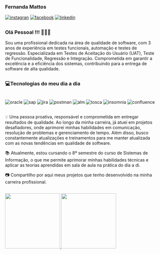 ### Fernanda Mattos

[![instagran](https://img.icons8.com/?size=100&id=111412&format=png&color=000000)](https://www.instagram.com/fernandazombie/)
[![facebook](https://img.icons8.com/?size=100&id=110577&format=png&color=000000)](https://www.facebook.com/dinhafsm?locale=pt_BR)
[![linkedin](https://img.icons8.com/?size=100&id=64154&format=png&color=000000)](https://www.linkedin.com/in/fernanda-mattos-2b2133a5/)
<!-- [![vercel](https://img.shields.io/badge/Vercel-000000?style=for-the-badge&logo=vercel&logoColor=white)](https://vercel.com/matheus9989s-projects) -->
##
### Olá Pessoal !!! 👋👋👋
Sou uma profissional dedicada na área de qualidade de software, com 3 anos de experiência em testes funcionais, automação e testes de regressão. 
Especializada em Testes de Aceitação do Usuário (UAT), Teste de Funcionalidade, Regressão e Integração. Comprometida em garantir a excelência e a eficiência dos sistemas, contribuindo para a entrega de software de alta qualidade.

##

### 💻Tecnologias do meu dia a dia

<div style = "display: inline_block"><br/>
    <img align="center" alt="oracle" src="https://img.shields.io/badge/Oracle-F80000?style=for-the-badge&logo=Oracle&logoColor=white"/> 
    <img align="center" alt="sap" src="https://img.shields.io/badge/SAP-0FAAFF?style=for-the-badge&logo=sap&logoColor=white"/> 
    <img align="center" alt="jira" src="https://img.shields.io/badge/Jira-0052CC?style=for-the-badge&logo=Jira&logoColor=white"/> 
    <img align="center" alt="postman" src="https://img.shields.io/badge/postman-FFA500?style=for-the-badge&logo=postman&logoColor="/> 
    <img align="center" alt="alm" src="https://img.shields.io/badge/ALM-0052CC?style=for-the-badge&logo=hp&logoColor=white"/> 
    <img align="center" alt="tosca" src="https://img.shields.io/badge/tricentistosca-0052CC?style=for-the-badge&logo=Tricentis&logoColor=white"/> 
    <img align="center" alt="insomnia" src="https://img.shields.io/badge/insomnia-C100FF?style=for-the-badge&logo=insomnia&logoColor=white"/> 
    <img align="center" alt="confluence" src="https://img.shields.io/badge/confluence-1E90FF?style=for-the-badge&logo=confluence&logoColor=white"/> 

</div><br/>

💡 Uma pessoa proativa, responsável e comprometida em entregar resultados de qualidade. Ao longo da minha carreira, já atuei em projetos desafiadores, onde aprimorei minhas habilidades em comunicação, resolução de problemas e gerenciamento de tempo. 
Além disso, busco constantemente atualizações e treinamentos para me manter atualizada com as novas tendências em qualidade de software.


📚 Atualmente, estou cursando o 8º semestre do curso de Sistemas de Informação, o que me permite aprimorar minhas habilidades técnicas e aplicar as teorias aprendidas em sala de aula na prática do dia a di.


📷 Compartilho por aqui meus projetos que tenho desenvolvido na minha carreira profissional.
##
<div>
<a href="https://github.com/fernandamattosqa">
<img loading="lazy" height="180em" src="https://github-readme-stats.vercel.app/api/top-langs/?username=fernandamattosqa&layout=compact&langs_count=7&theme=dracula"/>
<img loading="lazy" height="180em" src="https://github-readme-stats.vercel.app/api?username=fernandamattos&show_icons=true&theme=dracula&include_all_commits=true&count_private=true"/>
</div>
